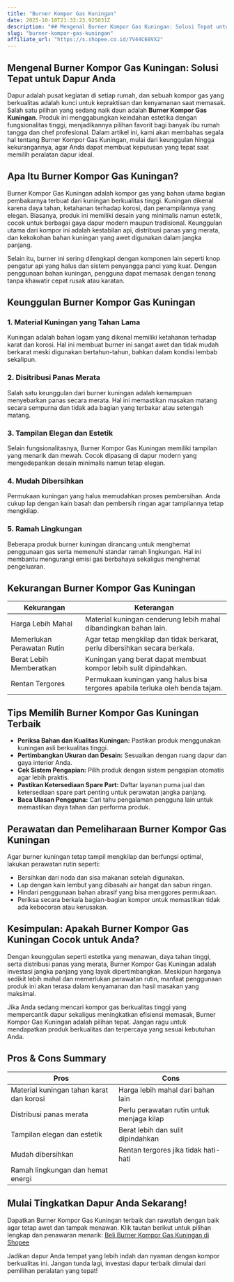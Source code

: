 ```yaml
---
title: "Burner Kompor Gas Kuningan"
date: 2025-10-10T21:33:23.925031Z
description: "## Mengenal Burner Kompor Gas Kuningan: Solusi Tepat untuk Dapur Anda..."
slug: "burner-kompor-gas-kuningan"
affiliate_url: "https://s.shopee.co.id/7V44C68VX2"
---
```

## Mengenal Burner Kompor Gas Kuningan: Solusi Tepat untuk Dapur Anda

Dapur adalah pusat kegiatan di setiap rumah, dan sebuah kompor gas yang berkualitas adalah kunci untuk kepraktisan dan kenyamanan saat memasak. Salah satu pilihan yang sedang naik daun adalah **Burner Kompor Gas Kuningan**. Produk ini menggabungkan keindahan estetika dengan fungsionalitas tinggi, menjadikannya pilihan favorit bagi banyak ibu rumah tangga dan chef profesional. Dalam artikel ini, kami akan membahas segala hal tentang Burner Kompor Gas Kuningan, mulai dari keunggulan hingga kekurangannya, agar Anda dapat membuat keputusan yang tepat saat memilih peralatan dapur ideal.

## Apa Itu Burner Kompor Gas Kuningan?

Burner Kompor Gas Kuningan adalah kompor gas yang bahan utama bagian pembakarnya terbuat dari kuningan berkualitas tinggi. Kuningan dikenal karena daya tahan, ketahanan terhadap korosi, dan penampilannya yang elegan. Biasanya, produk ini memiliki desain yang minimalis namun estetik, cocok untuk berbagai gaya dapur modern maupun tradisional. Keunggulan utama dari kompor ini adalah kestabilan api, distribusi panas yang merata, dan kekokohan bahan kuningan yang awet digunakan dalam jangka panjang.

Selain itu, burner ini sering dilengkapi dengan komponen lain seperti knop pengatur api yang halus dan sistem penyangga panci yang kuat. Dengan penggunaan bahan kuningan, pengguna dapat memasak dengan tenang tanpa khawatir cepat rusak atau karatan.

## Keunggulan Burner Kompor Gas Kuningan

### 1. Material Kuningan yang Tahan Lama
Kuningan adalah bahan logam yang dikenal memiliki ketahanan terhadap karat dan korosi. Hal ini membuat burner ini sangat awet dan tidak mudah berkarat meski digunakan bertahun-tahun, bahkan dalam kondisi lembab sekalipun.

### 2. Disitribusi Panas Merata
Salah satu keunggulan dari burner kuningan adalah kemampuan menyebarkan panas secara merata. Hal ini memastikan masakan matang secara sempurna dan tidak ada bagian yang terbakar atau setengah matang.

### 3. Tampilan Elegan dan Estetik
Selain fungsionalitasnya, Burner Kompor Gas Kuningan memiliki tampilan yang menarik dan mewah. Cocok dipasang di dapur modern yang mengedepankan desain minimalis namun tetap elegan.

### 4. Mudah Dibersihkan
Permukaan kuningan yang halus memudahkan proses pembersihan. Anda cukup lap dengan kain basah dan pembersih ringan agar tampilannya tetap mengkilap.

### 5. Ramah Lingkungan
Beberapa produk burner kuningan dirancang untuk menghemat penggunaan gas serta memenuhi standar ramah lingkungan. Hal ini membantu mengurangi emisi gas berbahaya sekaligus menghemat pengeluaran.

## Kekurangan Burner Kompor Gas Kuningan

| **Kekurangan**                     | **Keterangan**                                              |
|------------------------------------|--------------------------------------------------------------|
| Harga Lebih Mahal                | Material kuningan cenderung lebih mahal dibandingkan bahan lain. |
| Memerlukan Perawatan Rutin       | Agar tetap mengkilap dan tidak berkarat, perlu dibersihkan secara berkala. |
| Berat Lebih Memberatkan          | Kuningan yang berat dapat membuat kompor lebih sulit dipindahkan. |
| Rentan Tergores                   | Permukaan kuningan yang halus bisa tergores apabila terluka oleh benda tajam. |

## Tips Memilih Burner Kompor Gas Kuningan Terbaik

- **Periksa Bahan dan Kualitas Kuningan:** Pastikan produk menggunakan kuningan asli berkualitas tinggi.
- **Pertimbangkan Ukuran dan Desain:** Sesuaikan dengan ruang dapur dan gaya interior Anda.
- **Cek Sistem Pengapian:** Pilih produk dengan sistem pengapian otomatis agar lebih praktis.
- **Pastikan Ketersediaan Spare Part:** Daftar layanan purna jual dan ketersediaan spare part penting untuk perawatan jangka panjang.
- **Baca Ulasan Pengguna:** Cari tahu pengalaman pengguna lain untuk memastikan daya tahan dan performa produk.

## Perawatan dan Pemeliharaan Burner Kompor Gas Kuningan

Agar burner kuningan tetap tampil mengkilap dan berfungsi optimal, lakukan perawatan rutin seperti:

- Bersihkan dari noda dan sisa makanan setelah digunakan.
- Lap dengan kain lembut yang dibasahi air hangat dan sabun ringan.
- Hindari penggunaan bahan abrasif yang bisa menggores permukaan.
- Periksa secara berkala bagian-bagian kompor untuk memastikan tidak ada kebocoran atau kerusakan.

## Kesimpulan: Apakah Burner Kompor Gas Kuningan Cocok untuk Anda?

Dengan keunggulan seperti estetika yang menawan, daya tahan tinggi, serta distribusi panas yang merata, Burner Kompor Gas Kuningan adalah investasi jangka panjang yang layak dipertimbangkan. Meskipun harganya sedikit lebih mahal dan memerlukan perawatan rutin, manfaat penggunaan produk ini akan terasa dalam kenyamanan dan hasil masakan yang maksimal.

Jika Anda sedang mencari kompor gas berkualitas tinggi yang mempercantik dapur sekaligus meningkatkan efisiensi memasak, Burner Kompor Gas Kuningan adalah pilihan tepat. Jangan ragu untuk mendapatkan produk berkualitas dan terpercaya yang sesuai kebutuhan Anda.

## Pros & Cons Summary

| **Pros**                                        | **Cons**                                            |
|------------------------------------------------|-----------------------------------------------------|
| Material kuningan tahan karat dan korosi      | Harga lebih mahal dari bahan lain                   |
| Distribusi panas merata                        | Perlu perawatan rutin untuk menjaga kilap         |
| Tampilan elegan dan estetik                    | Berat lebih dan sulit dipindahkan                |
| Mudah dibersihkan                             | Rentan tergores jika tidak hati-hati               |
| Ramah lingkungan dan hemat energi             |                                                     |

## Mulai Tingkatkan Dapur Anda Sekarang!

Dapatkan Burner Kompor Gas Kuningan terbaik dan rawatlah dengan baik agar tetap awet dan tampak menawan. Klik tautan berikut untuk pilihan lengkap dan penawaran menarik: [Beli Burner Kompor Gas Kuningan di Shopee](https://s.shopee.co.id/7V44C68VX2)

Jadikan dapur Anda tempat yang lebih indah dan nyaman dengan kompor berkualitas ini. Jangan tunda lagi, investasi dapur terbaik dimulai dari pemilihan peralatan yang tepat!